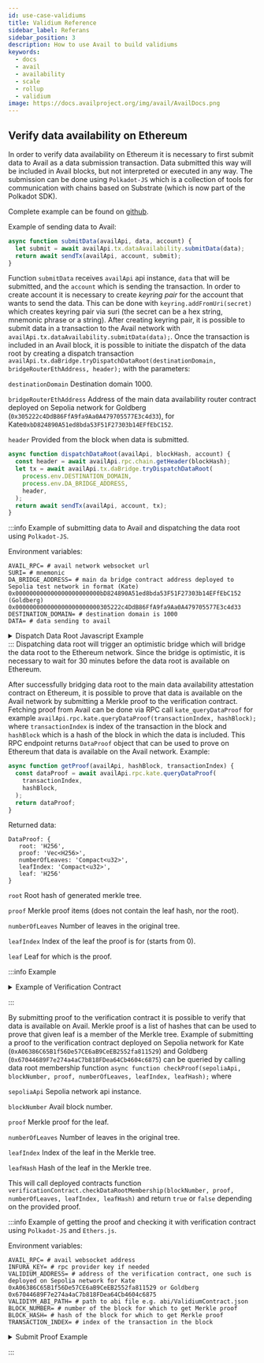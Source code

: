 ```yaml
---
id: use-case-validiums
title: Validium Reference
sidebar_label: Referans
sidebar_position: 3
description: How to use Avail to build validiums
keywords:
  - docs
  - avail
  - availability
  - scale
  - rollup
  - validium
image: https://docs.availproject.org/img/avail/AvailDocs.png
---
```


## Verify data availability on Ethereum

In order to verify data availability on Ethereum it is necessary
to first submit data to Avail as a data submission transaction. Data
submitted this way will be included in Avail blocks, but not
interpreted or executed in any way. The submission can be done using
`Polkadot-JS` which is a collection of tools for communication with
chains based on Substrate (which is now part of the Polkadot SDK).

Complete example can be found on [github](https://github.com/availproject/avail/tree/develop/examples/validium).

Example of sending data to Avail:

```typescript
async function submitData(availApi, data, account) {
  let submit = await availApi.tx.dataAvailability.submitData(data);
  return await sendTx(availApi, account, submit);
}
```

Function `submitData` receives `availApi` api instance, `data` that will be submitted,
and the `account` which is sending the transaction. In order to create account
it is necessary to create _keyring_ _pair_ for the account that wants to send the data.
This can be done with `keyring.addFromUri(secret)` which creates keyring pair via suri
(the secret can be a hex string, mnemonic phrase or a string).
After creating keyring pair, it is possible to submit data in a transaction to the Avail network with
`availApi.tx.dataAvailability.submitData(data);`. Once the transaction is included in an Avail block,
it is possible to initiate the dispatch of the data root by creating a dispatch transaction
`availApi.tx.daBridge.tryDispatchDataRoot(destinationDomain, bridgeRouterEthAddress, header);` with the parameters:

`destinationDomain` Destination domain 1000.

`bridgeRouterEthAddress` Address of the main data availability router contract deployed on Sepolia network for Goldberg (`0x305222c4DdB86FfA9fa9Aa0A479705577E3c4d33`),
for Kate`0xbD824890A51ed8bda53F51F27303b14EFfEbC152`.

`header` Provided from the block when data is submitted.

```typescript
async function dispatchDataRoot(availApi, blockHash, account) {
  const header = await availApi.rpc.chain.getHeader(blockHash);
  let tx = await availApi.tx.daBridge.tryDispatchDataRoot(
    process.env.DESTINATION_DOMAIN,
    process.env.DA_BRIDGE_ADDRESS,
    header,
  );
  return await sendTx(availApi, account, tx);
}
```

:::info Example of submitting data to Avail and dispatching the data root using `Polkadot-JS`.

Environment variables:

```dotenv
AVAIL_RPC= # avail network websocket url
SURI= # mnemonic
DA_BRIDGE_ADDRESS= # main da bridge contract address deployed to Sepolia test network in format (Kate) 0x000000000000000000000000bD824890A51ed8bda53F51F27303b14EFfEbC152 (Goldberg) 0x000000000000000000000000305222c4DdB86FfA9fa9Aa0A479705577E3c4d33
DESTINATION_DOMAIN= # destination domain is 1000
DATA= # data sending to avail
```

<details>
  <summary>
    Dispatch Data Root Javascript Example
  </summary>

```typescript
import { ApiPromise, Keyring, WsProvider } from '@polkadot/api';
import * as dotenv from 'dotenv';

dotenv.config();

/**
 * Creates api instance.
 *
 * @param url websocket address
 */
async function createApi(url) {
  const provider = new WsProvider(url);
  return ApiPromise.create({
    provider,
    rpc: {
      kate: {
        queryDataProof: {
          description: 'Generate the data proof for the given `index`',
          params: [
            {
              name: 'transaction_index',
              type: 'u32',
            },
            {
              name: 'at',
              type: 'Hash',
              isOptional: true,
            },
          ],
          type: 'DataProof',
        },
      },
    },
    types: {
      AppId: 'Compact<u32>',
      DataLookupIndexItem: {
        appId: 'AppId',
        start: 'Compact<u32>',
      },
      DataLookup: {
        size: 'Compact<u32>',
        index: 'Vec<DataLookupIndexItem>',
      },
      KateCommitment: {
        rows: 'Compact<u16>',
        cols: 'Compact<u16>',
        dataRoot: 'H256',
        commitment: 'Vec<u8>',
      },
      V1HeaderExtension: {
        commitment: 'KateCommitment',
        appLookup: 'DataLookup',
      },
      VTHeaderExtension: {
        newField: 'Vec<u8>',
        commitment: 'KateCommitment',
        appLookup: 'DataLookup',
      },
      HeaderExtension: {
        _enum: {
          V1: 'V1HeaderExtension',
          VTest: 'VTHeaderExtension',
        },
      },
      DaHeader: {
        parentHash: 'Hash',
        number: 'Compact<BlockNumber>',
        stateRoot: 'Hash',
        extrinsicsRoot: 'Hash',
        digest: 'Digest',
        extension: 'HeaderExtension',
      },
      Header: 'DaHeader',
      CheckAppIdExtra: {
        appId: 'AppId',
      },
      CheckAppIdTypes: {},
      CheckAppId: {
        extra: 'CheckAppIdExtra',
        types: 'CheckAppIdTypes',
      },
      DataProof: {
        root: 'H256',
        proof: 'Vec<H256>',
        numberOfLeaves: 'Compact<u32>',
        leafIndex: 'Compact<u32>',
        leaf: 'H256',
      },
      Cell: {
        row: 'u32',
        col: 'u32',
      },
    },
    signedExtensions: {
      CheckAppId: {
        extrinsic: {
          appId: 'AppId',
        },
        payload: {},
      },
    },
  });
}

/**
 * Sends transaction to Avail.
 *
 * @param api instance of the api
 * @param account sending the transaction
 * @param tx transaction
 */
async function sendTx(api, account, tx) {
  return new Promise(async (resolve) => {
    try {
      const res = await tx.signAndSend(account, (result) => {
        if (result.status.isReady) {
          console.log(`Txn has been sent to the mempool`);
        }
        if (result.status.isInBlock) {
          console.log(
            `Tx hash: ${result.txHash} is in block ${result.status.asInBlock}`,
          );
          res();
          resolve(result);
        }
      });
    } catch (e) {
      console.log(e);
      process.exit(1);
    }
  });
}

/**
 * Submitting data to Avail as a transaction.
 *
 * @param availApi api instance
 * @param data payload to send
 * @param account that is sending transaction
 * @returns {Promise<unknown>}
 */
async function submitData(availApi, data, account) {
  let submit = await availApi.tx.dataAvailability.submitData(data);
  return await sendTx(availApi, account, submit);
}

/**
 * Sending dispatch data root transaction.
 *
 * @param availApi api instance
 * @param blockHash hash of the block
 * @param account sending transaction
 * @returns {Promise<unknown>}
 */
async function dispatchDataRoot(availApi, blockHash, account) {
  const destinationDomain = process.env.DESTINATION_DOMAIN;
  const bridgeRouterEthAddress = process.env.DA_BRIDGE_ADDRESS;
  const header = await availApi.rpc.chain.getHeader(blockHash);
  console.log(`Block Number: ${header.number}`);
  console.log(`State Root: ${header.stateRoot}`);
  let tx = await availApi.tx.daBridge.tryDispatchDataRoot(
    destinationDomain,
    bridgeRouterEthAddress,
    header,
  );
  return await sendTx(availApi, account, tx);
}

/**
 * Returns data root for the particular block.
 *
 * @param availApi api instance
 * @param blockHash hash of the block
 * @returns {Promise<(*)[]>}
 */
async function getDataRoot(availApi, blockHash) {
  const header = JSON.parse(await availApi.rpc.chain.getHeader(blockHash));
  return [header.extension.v1.commitment.dataRoot, header.number];
}

(async function dataRootDispatch() {
  const availApi = await createApi(process.env.AVAIL_RPC);
  const keyring = new Keyring({ type: 'sr25519' });
  const account = keyring.addFromMnemonic(process.env.SURI);
  console.log('Submitting data to Avail...');

  let result = await submitData(availApi, process.env.DATA, account);
  const txIndex = JSON.parse(result.events[0].phase).applyExtrinsic;
  const blockHash = result.status.asInBlock;
  console.log(
    `Transaction: ${result.txHash}. Block hash: ${blockHash}. Transaction index: ${txIndex}.`,
  );

  console.log('Triggering Home...');
  result = await dispatchDataRoot(availApi, blockHash, account);
  console.log(`Sent txn on Avail. Txn Hash: ${result.txHash}.`);
  let [root, blockNum] = await getDataRoot(availApi, blockHash);
  console.log('Data Root:' + root + ' and Block number: ' + blockNum);

  await availApi.disconnect();
})()
  .then(() => {
    console.log('Done');
  })
  .catch((err) => {
    console.error(err);
    process.exit(1);
  });
```

</details>
:::
Dispatching data root will trigger an optimistic bridge which will bridge the data root to the Ethereum network. Since the bridge
is optimistic, it is necessary to wait for 30 minutes before the data root is available on Ethereum.

After successfully bridging data root to the main data availability attestation contract on Ethereum,
it is possible to prove that data is available on the Avail network by submitting a Merkle proof to the verification contract.
Fetching proof from Avail can be done via RPC call `kate_queryDataProof` for
example `availApi.rpc.kate.queryDataProof(transactionIndex, hashBlock);`
where `transactionIndex` is index of the transaction in the block and `hashBlock` which is a hash of the block in which
the data is included. This RPC endpoint returns `DataProof` object that can be used to prove on Ethereum that data is available on the Avail network.
Example:

```typescript
async function getProof(availApi, hashBlock, transactionIndex) {
  const dataProof = await availApi.rpc.kate.queryDataProof(
    transactionIndex,
    hashBlock,
  );
  return dataProof;
}
```

Returned data:

```
DataProof: {
   root: 'H256',
   proof: 'Vec<H256>',
   numberOfLeaves: 'Compact<u32>',
   leafIndex: 'Compact<u32>',
   leaf: 'H256'
}
```

`root` Root hash of generated merkle tree.

`proof` Merkle proof items (does not contain the leaf hash, nor the root).

`numberOfLeaves` Number of leaves in the original tree.

`leafIndex` Index of the leaf the proof is for (starts from 0).

`leaf` Leaf for which is the proof.

:::info Example

<details>
  <summary>
    Example of Verification Contract
  </summary>

```solidity
// SPDX-License-Identifier: Apache-2.0
// Modified from https://github.com/QEDK/solidity-misc/blob/master/contracts/Merkle.sol
pragma solidity ^0.8.21;

import "@openzeppelin/contracts/access/Ownable.sol";
// or for foundry:
// import "openzeppelin-contracts/contracts/access/Ownable.sol";

interface IDataAvailabilityRouter {
    function roots(uint32 blockNumber) external view returns (bytes32 root);
}

contract ValidiumContract is Ownable {
    IDataAvailabilityRouter private router;

    function setRouter(
        IDataAvailabilityRouter _router
    ) public virtual onlyOwner {
        router = _router;
    }

    function checkDataRootMembership(
        uint32 blockNumber,
        bytes32[] calldata proof,
        uint256 width, // number of leaves
        uint256 index,
        bytes32 leaf
    ) public view virtual returns (bool isMember) {
        bytes32 rootHash = router.roots(blockNumber);
        // if root hash is 0, block does not have a root (yet)
        require(rootHash != bytes32(0), "INVALID_ROOT");
        assembly ("memory-safe") {
            if proof.length {
                let end := add(proof.offset, shl(5, proof.length))
                let i := proof.offset

                for {} 1 {} {
                    let leafSlot := shl(5, and(0x1, index))
                    if eq(add(index, 1), width) {
                        leafSlot := 0x20
                    }
                    mstore(leafSlot, leaf)
                    mstore(xor(leafSlot, 32), calldataload(i))
                    leaf := keccak256(0, 64)
                    index := shr(1, index)
                    i := add(i, 32)
                    width := add(shr(1, sub(width, 1)), 1)
                    if iszero(lt(i, end)) {
                        break
                    }
                }
            }
        // checks if the calculated root matches the expected root
            isMember := eq(leaf, rootHash)
        }
    }
}
```

</details>

:::

By submitting proof to the verification contract it is possible to verify
that data is available on Avail. Merkle proof is a list of hashes that can be used to prove
that given leaf is a member of the Merkle tree. Example of submitting a proof to the verification contract
deployed on Sepolia network for Kate (`0xA06386C65B1f56De57CE6aB9CeEB2552fa811529`) and Goldberg (`0x67044689F7e274a4aC7b818FDea64Cb4604c6875`) can be queried by calling data root membership function
`async function checkProof(sepoliaApi, blockNumber, proof, numberOfLeaves, leafIndex, leafHash);` where

`sepoliaApi` Sepolia network api instance.

`blockNumber` Avail block number.

`proof` Merkle proof for the leaf.

`numberOfLeaves` Number of leaves in the original tree.

`leafIndex` Index of the leaf in the Merkle tree.

`leafHash` Hash of the leaf in the Merkle tree.

This will call deployed contracts function `verificationContract.checkDataRootMembership(blockNumber, proof, numberOfLeaves, leafIndex, leafHash)`
and return `true` or `false` depending on the provided proof.

:::info Example of getting the proof and checking it with verification contract using `Polkadot-JS` and `Ethers.js`.

Environment variables:

```dotenv
AVAIL_RPC= # avail websocket address
INFURA_KEY= # rpc provider key if needed
VALIDIUM_ADDRESS= # address of the verification contract, one such is deployed on Sepolia network for Kate 0xA06386C65B1f56De57CE6aB9CeEB2552fa811529 or Goldberg 0x67044689F7e274a4aC7b818FDea64Cb4604c6875
VALIDIYM_ABI_PATH= # path to abi file e.g. abi/ValidiumContract.json
BLOCK_NUMBER= # number of the block for which to get Merkle proof
BLOCK_HASH= # hash of the block for which to get Merkle proof
TRANSACTION_INDEX= # index of the transaction in the block
```

<details>
  <summary>
    Submit Proof Example
  </summary>

```typescript
import { ethers } from 'ethers';
import * as dotenv from 'dotenv';
import { hexlify } from 'ethers/lib/utils.js';
import { readFileSync } from 'fs';
import { ApiPromise, WsProvider } from '@polkadot/api';

dotenv.config();

/**
 * Creates api instance.
 *
 * @param url websocket address
 * @returns {Promise<ApiPromise>}
 */
async function createApi(url) {
  const provider = new WsProvider(url);

  // Create the API and wait until ready
  return ApiPromise.create({
    provider,
    rpc: {
      kate: {
        queryDataProof: {
          description: 'Generate the data proof for the given `index`',
          params: [
            {
              name: 'data_index',
              type: 'u32',
            },
            {
              name: 'at',
              type: 'Hash',
              isOptional: true,
            },
          ],
          type: 'DataProof',
        },
      },
    },
    types: {
      DataProof: {
        root: 'H256',
        proof: 'Vec<H256>',
        numberOfLeaves: 'Compact<u32>',
        leafIndex: 'Compact<u32>',
        leaf: 'H256',
      },
    },
  });
}

/**
 * Returns Merkle proof for the particular data.
 *
 * @param availApi Api instance
 * @param hashBlock Hash of the block
 * @param transactionIndex Index of the transaction in the block
 * @returns {Promise<*>}
 */
async function getProof(availApi, hashBlock, transactionIndex) {
  const daHeader = await availApi.rpc.kate.queryDataProof(
    transactionIndex,
    hashBlock,
  );
  console.log(
    `Fetched proof from Avail for txn index ${transactionIndex} inside block ${hashBlock}`,
  );
  return daHeader;
}

/**
 * Checks if the provided Merkle proof is valid by checking on Ethereum deployed validation contract.
 *
 * @param sepoliaApi Sepolia network api instance
 * @param blockNumber Avail block number
 * @param proof Merkle proof for the leaf
 * @param numberOfLeaves Number of leaves in the original tree
 * @param leafIndex Index of the leaf in the Merkle tree
 * @param leafHash Hash of the leaf in the Merkle tree
 * @returns {Promise<*>}
 */
async function checkProof(
  sepoliaApi,
  blockNumber,
  proof,
  numberOfLeaves,
  leafIndex,
  leafHash,
) {
  const abi = JSON.parse(
    readFileSync(process.env.VALIDIYM_ABI_PATH).toString(),
  );
  const verificationContract = new ethers.Contract(
    process.env.VALIDIUM_ADDRESS,
    abi,
    sepoliaApi,
  );
  return await verificationContract.checkDataRootMembership(
    BigInt(blockNumber),
    proof,
    BigInt(numberOfLeaves),
    BigInt(leafIndex),
    leafHash,
  );
}

(async function submitProof() {
  // connect to Sepolia through Infura but can be used any other available provider
  const sepoliaApi = new ethers.providers.InfuraProvider.getWebSocketProvider(
    'sepolia',
    process.env.INFURA_KEY,
  );
  const availApi = await createApi(process.env.AVAIL_RPC);

  console.log(
    `Getting proof for transaction index ${process.env.TRANSACTION_INDEX} block number ${process.env.BLOCK_NUMBER} and block hash ${process.env.BLOCK_HASH}`,
  );
  const daHeader = await getProof(
    availApi,
    process.env.BLOCK_HASH,
    process.env.TRANSACTION_INDEX,
  );

  console.log(`Data Root: ${hexlify(daHeader.root)}`);
  console.log(`Proof: ${daHeader.proof}`);
  console.log(`Leaf to prove: ${hexlify(daHeader.leaf)}`);
  console.log(`Leaf index : ${daHeader.leafIndex}`);
  console.log(`Number of leaves: ${daHeader.numberOfLeaves}`);

  const isDataAccepted = await checkProof(
    sepoliaApi,
    process.env.BLOCK_NUMBER,
    daHeader.proof,
    daHeader.numberOfLeaves,
    daHeader.leafIndex,
    daHeader.leaf,
  );
  console.log('Data is: ' + (isDataAccepted ? 'available' : 'not available'));
  await availApi.disconnect();
  await sepoliaApi.destroy();
})()
  .then(() => {
    console.log('Done');
  })
  .catch((err) => {
    console.error(err);
    process.exit(1);
  });
```

</details>

:::